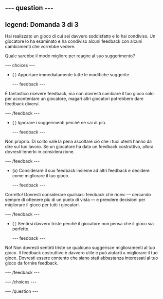 --- question ---
---
legend: Domanda 3 di 3
---

Hai realizzato un gioco di cui sei davvero soddisfatto e lo hai condiviso. Un giocatore lo ha esaminato e ha condiviso alcuni feedback con alcuni cambiamenti che vorrebbe vedere.

Quale sarebbe il modo migliore per reagire al suo suggerimento?

--- choices ---

- ( ) Apportare immediatamente tutte le modifiche suggerite.

  --- feedback ---

È fantastico ricevere feedback, ma non dovresti cambiare il tuo gioco solo per accontentare un giocatore, magari altri giocatori potrebbero dare feedback diversi.

  --- /feedback ---

- ( ) Ignorare i suggerimenti perché ne sai di più.

  --- feedback ---

Non proprio. Di solito vale la pena ascoltare ciò che i tuoi utenti hanno da dire sul tuo lavoro. Se un giocatore ha dato un feedback costruttivo, allora dovresti tenerlo in considerazione.

  --- /feedback ---

- (x) Considerare il suo feedback insieme ad altri feedback e decidere come migliorare il tuo gioco.

  --- feedback ---

Corretto! Dovresti considerare qualsiasi feedback che ricevi — cercando sempre di ottenere più di un punto di vista — e prendere decisioni per migliorare il gioco per tutti i giocatori.

  --- /feedback ---

- ( ) Sentirsi davvero triste perché il giocatore non pensa che il gioco sia perfetto.

  --- feedback ---

No! Non dovresti sentirti triste se qualcuno suggerisce miglioramenti al tuo gioco. Il feedback costruttivo è davvero utile e può aiutarti a migliorare il tuo gioco. Dovresti essere contento che siano stati abbastanza interessati al tuo gioco da fornire feedback.

  --- /feedback ---

--- /choices ---

--- /question ---